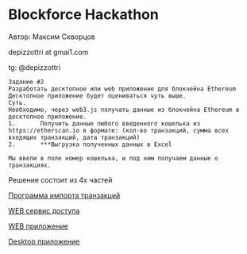 # Blockforce Hackathon

Автор: Максим Скворцов 

depizzottri at gmai1.com

tg: @depizzottri
```
Задание #2
Разработать десктопное или web приложение для блокчейна Ethereum
Десктопное приложение будет оцениваться чуть выше.
Суть.
Необходимо, через web3.js получать данные из блокчейна Ethereum в десктопное приложение.
1.       Получить данные любого введенного кошелька из https://etherscan.io в формате: (кол-во транзакций, сумма всех входящих транзакций, дата транзакций)
2.       ***Выгрузка полученных данных в Excel  
 
Мы ввели в поле номер кошелька, и под ним получаем данные о транзакциях.
```



Решение состоит из 4х частей

[Программа импорта транзакций](BlockforceImporter/README.md)

[WEB сервис доступа](BlockforceBackend/README.md)

[WEB приложение](BlockforceWeb/README.md)

[Desktop приложение](BlockforceDesktop/README.md)